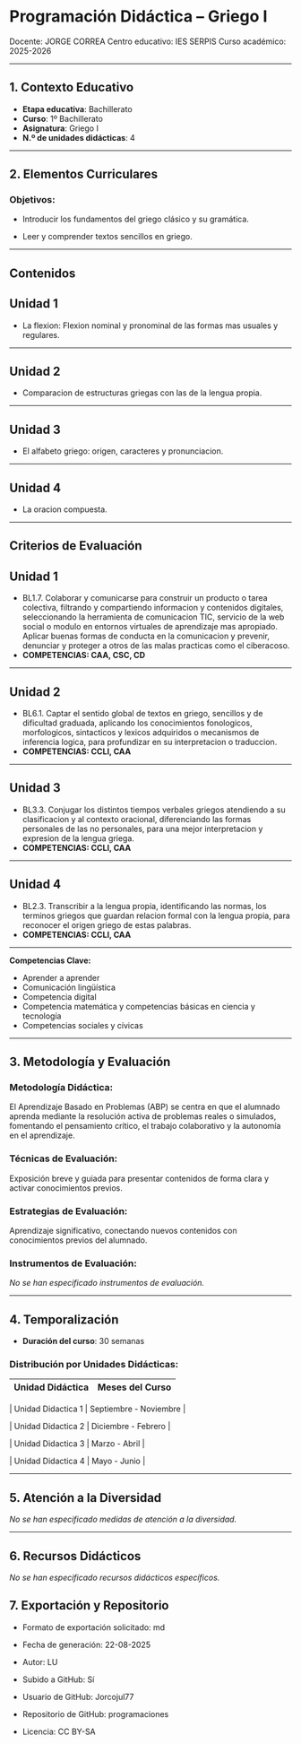 # Programación Didáctica – Griego I

Docente: JORGE CORREA
Centro educativo: IES SERPIS
Curso académico: 2025-2026

---

## 1. Contexto Educativo

- **Etapa educativa**: Bachillerato
- **Curso**: 1º Bachillerato
- **Asignatura**: Griego I
- **N.º de unidades didácticas**: 4

---

## 2. Elementos Curriculares

### Objetivos:



* Introducir los fundamentos del griego clásico y su gramática.

* Leer y comprender textos sencillos en griego.



---

## Contenidos

## Unidad 1
- La flexion: Flexion nominal y pronominal de las formas mas usuales y regulares.
---
## Unidad 2
- Comparacion de estructuras griegas con las de la lengua propia.
---
## Unidad 3
- El alfabeto griego: origen, caracteres y pronunciacion.
---
## Unidad 4
- La oracion compuesta.


---

## Criterios de Evaluación

## Unidad 1
- BL1.7. Colaborar y comunicarse para construir un producto o tarea colectiva, filtrando y compartiendo informacion y contenidos digitales, seleccionando la herramienta de comunicacion TIC, servicio de la web social o modulo en entornos virtuales de aprendizaje mas apropiado. Aplicar buenas formas de conducta en la comunicacion y prevenir, denunciar y proteger a otros de las malas practicas como el ciberacoso.
- **COMPETENCIAS: CAA, CSC, CD**
---
## Unidad 2
- BL6.1. Captar el sentido global de textos en griego, sencillos y de dificultad graduada, aplicando los conocimientos fonologicos, morfologicos, sintacticos y lexicos adquiridos o mecanismos de inferencia logica, para profundizar en su interpretacion o traduccion.
- **COMPETENCIAS: CCLI, CAA**
---
## Unidad 3
- BL3.3. Conjugar los distintos tiempos verbales griegos atendiendo a su clasificacion y al contexto oracional, diferenciando las formas personales de las no personales, para una mejor interpretacion y expresion de la lengua griega.
- **COMPETENCIAS: CCLI, CAA**
---
## Unidad 4
- BL2.3. Transcribir a la lengua propia, identificando las normas, los terminos griegos que guardan relacion formal con la lengua propia, para reconocer el origen griego de estas palabras.
- **COMPETENCIAS: CCLI, CAA**


---

**Competencias Clave:** 
<ul>

<li>Aprender a aprender</li>

<li>Comunicación lingüística</li>

<li>Competencia digital</li>

<li>Competencia matemática y competencias básicas en ciencia y tecnología</li>

<li>Competencias sociales y cívicas</li>

</ul>


---

## 3. Metodología y Evaluación

### Metodología Didáctica:

El Aprendizaje Basado en Problemas (ABP) se centra en que el alumnado aprenda mediante la resolución activa de problemas reales o simulados, fomentando el pensamiento crítico, el trabajo colaborativo y la autonomía en el aprendizaje.


### Técnicas de Evaluación:

Exposición breve y guiada para presentar contenidos de forma clara y activar conocimientos previos.


### Estrategias de Evaluación:

Aprendizaje significativo, conectando nuevos contenidos con conocimientos previos del alumnado.


### Instrumentos de Evaluación:

_No se han especificado instrumentos de evaluación._


---

## 4. Temporalización

- **Duración del curso**: 30 semanas

### **Distribución por Unidades Didácticas:**


| Unidad Didáctica | Meses del Curso |
|------------------|-----------------| 


| Unidad Didactica 1 | Septiembre - Noviembre |

| Unidad Didactica 2 | Diciembre - Febrero |

| Unidad Didactica 3 | Marzo - Abril |

| Unidad Didactica 4 | Mayo - Junio |



---

## 5. Atención a la Diversidad


_No se han especificado medidas de atención a la diversidad._


---

## 6. Recursos Didácticos


_No se han especificado recursos didácticos específicos._

## 7. Exportación y Repositorio

- Formato de exportación solicitado: md
- Fecha de generación: 22-08-2025
- Autor: LU


- Subido a GitHub: Sí
- Usuario de GitHub: Jorcojul77
- Repositorio de GitHub: programaciones

- Licencia: CC BY-SA


